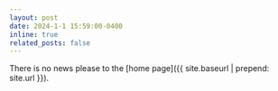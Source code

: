 ```yaml
---
layout: post
date: 2024-1-1 15:59:00-0400
inline: true
related_posts: false
---
```


There is no news please to the [home page]({{ site.baseurl | prepend: site.url }}).
